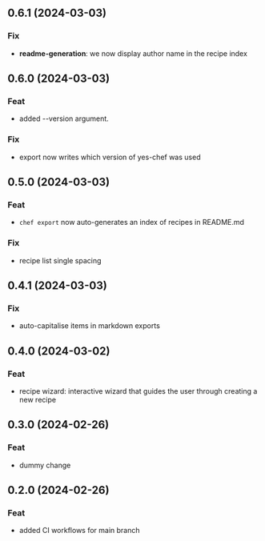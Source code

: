 ## 0.6.1 (2024-03-03)

### Fix

- **readme-generation**: we now display author name in the recipe index

## 0.6.0 (2024-03-03)

### Feat

- added --version argument.

### Fix

- export now writes which version of yes-chef was used

## 0.5.0 (2024-03-03)

### Feat

- `chef export` now auto-generates an index of recipes in README.md

### Fix

- recipe list single spacing

## 0.4.1 (2024-03-03)

### Fix

- auto-capitalise items in markdown exports

## 0.4.0 (2024-03-02)

### Feat

- recipe wizard: interactive wizard that guides the user through creating a new recipe

## 0.3.0 (2024-02-26)

### Feat

- dummy change

## 0.2.0 (2024-02-26)

### Feat

- added CI workflows for main branch
